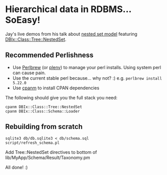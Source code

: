 # Hierarchical data in RDBMS... SoEasy!

Jay's live demos from his talk about [nested set model](https://en.wikipedia.org/wiki/Nested_set_model)
featuring [DBIx::Class::Tree::NestedSet](https://metacpan.org/pod/DBIx::Class::Tree::NestedSet).

## Recommended Perlishness

* Use [Perlbrew](perlbrew.pl) (or [plenv](https://github.com/tokuhirom/plenv)) to
manage your perl installs. Using system perl can cause pain. 
* Use the current stable perl because... why not? :) e.g. `perlbrew install 5.22.0`
* Use [cpanm](https://metacpan.org/pod/App::cpanminus) to install CPAN dependencies

The following should give you the full stack you need:

````
cpanm DBIx::Class::Tree::NestedSet
cpanm DBIx::Class::Schema::Loader
````

## Rebuilding from scratch

````
sqlite3 db/db.sqlite3 < db/schema.sql
script/refresh_schema.pl
````

Add Tree::NestedSet directives to bottom of lib/MyApp/Schema/Result/Taxonomy.pm

All done!  :)


